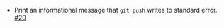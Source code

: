 * Print an informational message that `git push` writes to standard error. [#20](https://github.com/sbt/sbt-release/issues/20)
